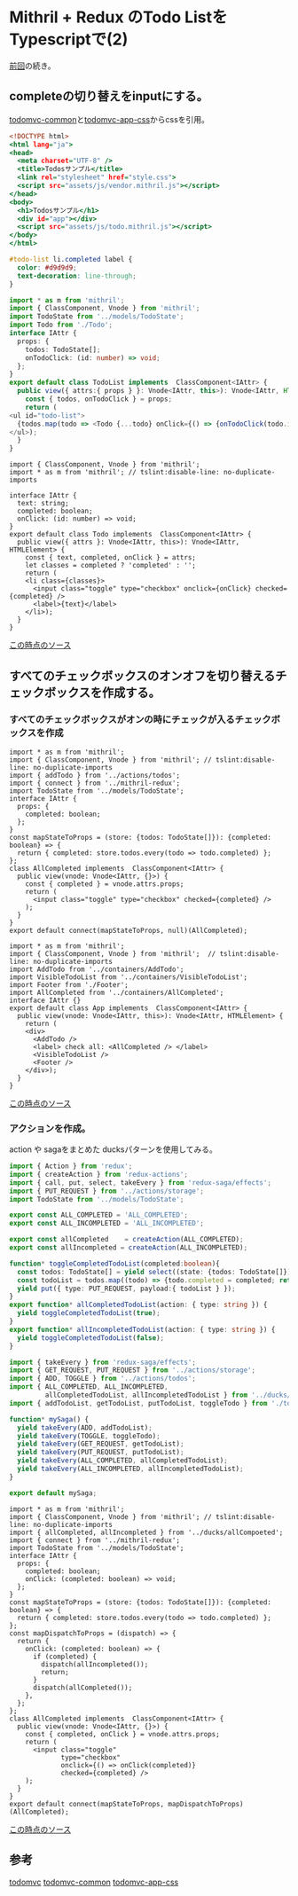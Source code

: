 # Mithril + Redux のTodo ListをTypescriptで(2)

[前回](https://qiita.com/hibohiboo/items/335ba837425978eb5f4a)の続き。

## completeの切り替えをinputにする。

[todomvc-common][*2]と[todomvc-app-css][*3]からcssを引用。

```html:public/index.html
<!DOCTYPE html>
<html lang="ja">
<head>
  <meta charset="UTF-8" />
  <title>Todosサンプル</title>
  <link rel="stylesheet" href="style.css">
  <script src="assets/js/vendor.mithril.js"></script>
</head>
<body>
  <h1>Todosサンプル</h1>
  <div id="app"></div>
  <script src="assets/js/todo.mithril.js"></script>
</body>
</html>
```

```css:public/style.css
#todo-list li.completed label {
  color: #d9d9d9;
  text-decoration: line-through;
}
```

```ts:src/components/TOdoList.ts
import * as m from 'mithril';
import { ClassComponent, Vnode } from 'mithril';
import TodoState from '../models/TodoState';
import Todo from './Todo';
interface IAttr {
  props: {
    todos: TodoState[];
    onTodoClick: (id: number) => void;
  };
}
export default class TodoList implements  ClassComponent<IAttr> {
  public view({ attrs:{ props } }: Vnode<IAttr, this>): Vnode<IAttr, HTMLElement> {
    const { todos, onTodoClick } = props;
    return (
<ul id="todo-list">
  {todos.map(todo => <Todo {...todo} onClick={() => {onTodoClick(todo.id);}} />)}
</ul>);
  }
}
```

```ts:src/components/Todo.tsx
import { ClassComponent, Vnode } from 'mithril';
import * as m from 'mithril'; // tslint:disable-line: no-duplicate-imports

interface IAttr {
  text: string;
  completed: boolean;
  onClick: (id: number) => void;
}
export default class Todo implements  ClassComponent<IAttr> {
  public view({ attrs }: Vnode<IAttr, this>): Vnode<IAttr, HTMLElement> {
    const { text, completed, onClick } = attrs;
    let classes = completed ? 'completed' : '';
    return (
    <li class={classes}>
      <input class="toggle" type="checkbox" onclick={onClick} checked={completed} />
      <label>{text}</label>
    </li>);
  }
}
```

[この時点のソース](https://github.com/hibohiboo/develop/tree/8f44d7ce20881ba57e2b8dc89e4517d15bf08066/tutorial/lesson/redux-todo-mithril)

## すべてのチェックボックスのオンオフを切り替えるチェックボックスを作成する。

### すべてのチェックボックスがオンの時にチェックが入るチェックボックスを作成

```ts:src/containers/AllCompleted.tsx
import * as m from 'mithril';
import { ClassComponent, Vnode } from 'mithril'; // tslint:disable-line: no-duplicate-imports
import { addTodo } from '../actions/todos';
import { connect } from '../mithril-redux';
import TodoState from '../models/TodoState';
interface IAttr {
  props: {
    completed: boolean;
  };
}
const mapStateToProps = (store: {todos: TodoState[]}): {completed: boolean} => {
  return { completed: store.todos.every(todo => todo.completed) };
};
class AllCompleted implements  ClassComponent<IAttr> {
  public view(vnode: Vnode<IAttr, {}>) {
    const { completed } = vnode.attrs.props;
    return (
      <input class="toggle" type="checkbox" checked={completed} />
    );
  }
}
export default connect(mapStateToProps, null)(AllCompleted);
```

```ts:src/components/App.tsx
import * as m from 'mithril';
import { ClassComponent, Vnode } from 'mithril';  // tslint:disable-line: no-duplicate-imports
import AddTodo from '../containers/AddTodo';
import VisibleTodoList from '../containers/VisibleTodoList';
import Footer from './Footer';
import AllCompleted from '../containers/AllCompleted';
interface IAttr {}
export default class App implements  ClassComponent<IAttr> {
  public view(vnode: Vnode<IAttr, this>): Vnode<IAttr, HTMLElement> {
    return (
    <div>
      <AddTodo />
      <label> check all: <AllCompleted /> </label>
      <VisibleTodoList />
      <Footer />
    </div>);
  }
}
```

[この時点のソース](https://github.com/hibohiboo/develop/tree/b96959f1e9baff65f3ef304b5ec69f05e3602ae1/tutorial/lesson/redux-todo-mithril)

### アクションを作成。

action や sagaをまとめた ducksパターンを使用してみる。

```ts:src/ducks/allComplete.ts
import { Action } from 'redux';
import { createAction } from 'redux-actions';
import { call, put, select, takeEvery } from 'redux-saga/effects';
import { PUT_REQUEST } from '../actions/storage';
import TodoState from '../models/TodoState';

export const ALL_COMPLETED = 'ALL_COMPLETED';
export const ALL_INCOMPLETED = 'ALL_INCOMPLETED';

export const allCompleted    = createAction(ALL_COMPLETED);
export const allIncompleted = createAction(ALL_INCOMPLETED);

function* toggleCompletedTodoList(completed:boolean){
  const todos: TodoState[] = yield select((state: {todos: TodoState[]}) => state.todos);
  const todoList = todos.map((todo) => {todo.completed = completed; return todo;});
  yield put({ type: PUT_REQUEST, payload:{ todoList } });
}
export function* allCompletedTodoList(action: { type: string }) {
  yield toggleCompletedTodoList(true);
}
export function* allIncompletedTodoList(action: { type: string }) {
  yield toggleCompletedTodoList(false);
}
```

```ts:src/sagas/index.ts
import { takeEvery } from 'redux-saga/effects';
import { GET_REQUEST, PUT_REQUEST } from '../actions/storage';
import { ADD, TOGGLE } from '../actions/todos';
import { ALL_COMPLETED, ALL_INCOMPLETED,
         allCompletedTodoList, allIncompletedTodoList } from '../ducks/allCompoeted';
import { addTodoList, getTodoList, putTodoList, toggleTodo } from './todos';

function* mySaga() {
  yield takeEvery(ADD, addTodoList);
  yield takeEvery(TOGGLE, toggleTodo);
  yield takeEvery(GET_REQUEST, getTodoList);
  yield takeEvery(PUT_REQUEST, putTodoList);
  yield takeEvery(ALL_COMPLETED, allCompletedTodoList);
  yield takeEvery(ALL_INCOMPLETED, allIncompletedTodoList);
}

export default mySaga;
```

```ts:src/containers/AllCompleted.tsx
import * as m from 'mithril';
import { ClassComponent, Vnode } from 'mithril'; // tslint:disable-line: no-duplicate-imports
import { allCompleted, allIncompleted } from '../ducks/allCompoeted';
import { connect } from '../mithril-redux';
import TodoState from '../models/TodoState';
interface IAttr {
  props: {
    completed: boolean;
    onClick: (completed: boolean) => void;
  };
}
const mapStateToProps = (store: {todos: TodoState[]}): {completed: boolean} => {
  return { completed: store.todos.every(todo => todo.completed) };
};
const mapDispatchToProps = (dispatch) => {
  return {
    onClick: (completed: boolean) => {
      if (completed) {
        dispatch(allIncompleted());
        return;
      }
      dispatch(allCompleted());
    },
  };
};
class AllCompleted implements  ClassComponent<IAttr> {
  public view(vnode: Vnode<IAttr, {}>) {
    const { completed, onClick } = vnode.attrs.props;
    return (
      <input class="toggle"
             type="checkbox"
             onclick={() => onClick(completed)}
             checked={completed} />
    );
  }
}
export default connect(mapStateToProps, mapDispatchToProps)(AllCompleted);
```

[この時点のソース](https://github.com/hibohiboo/develop/tree/67f2a08ebe812be34135c142eb004c8c78bef014/tutorial/lesson/redux-todo-mithril)


## 参考

[todomvc][*1]
[todomvc-common][*2]
[todomvc-app-css][*3]

[*1]:https://github.com/tastejs/todomvc
[*2]:https://github.com/tastejs/todomvc-common
[*3]:https://github.com/tastejs/todomvc-app-css